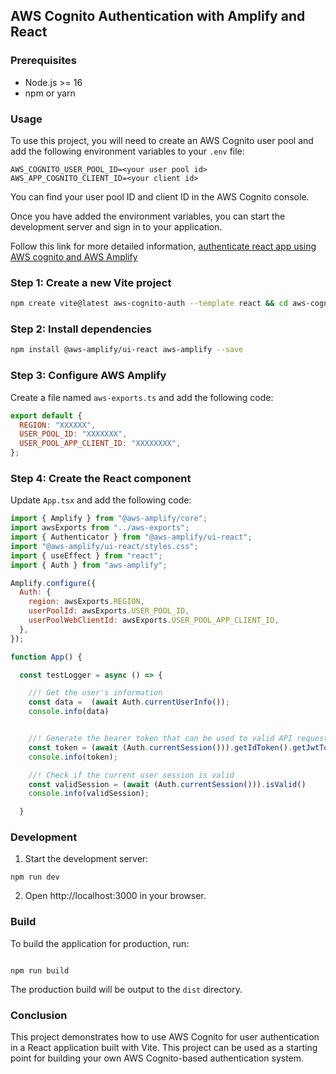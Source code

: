 ## AWS Cognito Authentication with Amplify and React

### Prerequisites

- Node.js >= 16
- npm or yarn

### Usage

To use this project, you will need to create an AWS Cognito user pool and add the following environment variables to your `.env` file:

```
AWS_COGNITO_USER_POOL_ID=<your user pool id>
AWS_APP_COGNITO_CLIENT_ID=<your client id>
```

You can find your user pool ID and client ID in the AWS Cognito console.

Once you have added the environment variables, you can start the development server and sign in to your application.

Follow this link for more detailed information, [authenticate react app using AWS cognito and AWS Amplify](https://docs.aws.amazon.com/prescriptive-guidance/latest/patterns/authenticate-react-application-users-by-using-amazon-cognito-and-aws-amplify.html)

### Step 1: Create a new Vite project

```bash
npm create vite@latest aws-cognito-auth --template react && cd aws-cognito-auth
```

### Step 2: Install dependencies

```bash
npm install @aws-amplify/ui-react aws-amplify --save
```

### Step 3: Configure AWS Amplify

Create a file named `aws-exports.ts` and add the following code:

```javascript
export default {
  REGION: "XXXXXX",
  USER_POOL_ID: "XXXXXXX",
  USER_POOL_APP_CLIENT_ID: "XXXXXXXX",
};
```

### Step 4: Create the React component

Update `App.tsx` and add the following code:

```javascript
import { Amplify } from "@aws-amplify/core";
import awsExports from "../aws-exports";
import { Authenticator } from "@aws-amplify/ui-react";
import "@aws-amplify/ui-react/styles.css";
import { useEffect } from "react";
import { Auth } from "aws-amplify";

Amplify.configure({
  Auth: {
    region: awsExports.REGION,
    userPoolId: awsExports.USER_POOL_ID,
    userPoolWebClientId: awsExports.USER_POOL_APP_CLIENT_ID,
  },
});

function App() {

  const testLogger = async () => {

    //! Get the user's information
    const data =  (await Auth.currentUserInfo());
    console.info(data)


    //! Generate the bearer token that can be used to valid API request
    const token = (await (Auth.currentSession())).getIdToken().getJwtToken();
    console.info(token);

    //! Check if the current user session is valid
    const validSession = (await (Auth.currentSession())).isValid()
    console.info(validSession);

  }
```

### Development

1. Start the development server:

```
npm run dev

```

2. Open http://localhost:3000 in your browser.

### Build

To build the application for production, run:

```

npm run build

```

The production build will be output to the `dist` directory.


### Conclusion

This project demonstrates how to use AWS Cognito for user authentication in a React application built with Vite. This project can be used as a starting point for building your own AWS Cognito-based authentication system.


